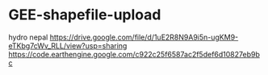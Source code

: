 # GEE-shapefile-upload
hydro nepal
https://drive.google.com/file/d/1uE2R8N9A9i5n-ugKM9-eTKbg7cWv_RLL/view?usp=sharing
https://code.earthengine.google.com/c922c25f6587ac2f5def6d10827eb9bc

